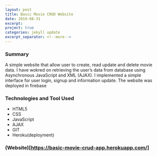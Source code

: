 ```yaml
---
layout: post
title: Basic Movie CRUD Website
date: 2019-08-31
excerpt: 
project: true
categories: jekyll update
excerpt_separator: <!--more-->
---
```


### Summary
A simple website that allow user to create, read update and delete movie data.
I have wokred on retrieving the user’s data from database using Asynchronous JavaScript and XML (AJAX). I implemented a simple interface for user login, signup and information update. The website was deployed in firebase

### Technologies and Tool Used
- HTML5
- CSS
- JavaScript
- AJAX
- GIT
- Heroku(deployment)

### (Website)[https://basic-movie-crud-app.herokuapp.com/]